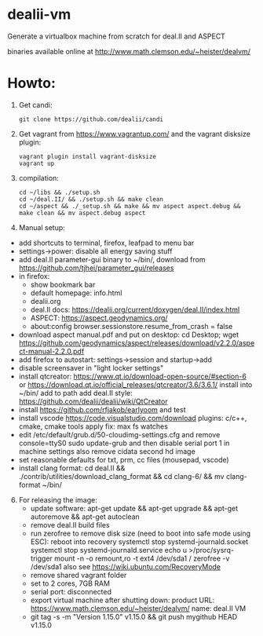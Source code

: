# dealii-vm

Generate a virtualbox machine from scratch for deal.II and ASPECT

binaries available online at http://www.math.clemson.edu/~heister/dealvm/

# Howto:

1. Get candi:
   ```
   git clone https://github.com/dealii/candi
   ```
2. Get vagrant from https://www.vagrantup.com/ and the vagrant disksize plugin:

    ```
    vagrant plugin install vagrant-disksize
    vagrant up
    ```
4. compilation:

    ```
    cd ~/libs && ./setup.sh
    cd ~/deal.II/ && ./setup.sh && make clean
    cd ~/aspect && ./_setup.sh && make && mv aspect aspect.debug && make clean && mv aspect.debug aspect
    ```
5. Manual setup:
  - add shortcuts to terminal, firefox, leafpad to menu bar
  - settings->power: disable all energy saving stuff
  - add deal.II parameter-gui binary to ~/bin/, download from https://github.com/tjhei/parameter_gui/releases
  - in firefox:
    - show bookmark bar
    - default homepage: info.html
    - dealii.org
    - deal.II docs: https://dealii.org/current/doxygen/deal.II/index.html
    - ASPECT: https://aspect.geodynamics.org/
    - about:config browser.sessionstore.resume_from_crash = false
  - download aspect manual.pdf and put on desktop:
    cd Desktop; wget https://github.com/geodynamics/aspect/releases/download/v2.2.0/aspect-manual-2.2.0.pdf
  - add firefox to autostart: settings->session and startup->add
  - disable screensaver in "light locker settings"
  - install qtcreator: 
       https://www.qt.io/download-open-source/#section-6
       or https://download.qt.io/official_releases/qtcreator/3.6/3.6.1/
       install into ~/bin/
       add to path
       add deal.II style: https://github.com/dealii/dealii/wiki/QtCreator
  - install https://github.com/rfjakob/earlyoom and test
  - install vscode https://code.visualstudio.com/download
    plugins: c/c++, cmake, cmake tools
    apply fix: max fs watches
  - edit /etc/default/grub.d/50-cloudimg-settings.cfg
    and remove console=ttyS0
    sudo update-grub
    and then disable serial port 1 in machine settings
    also remove cidata second hd image
  - set reasonable defaults for txt, prm, cc files  (mousepad, vscode)
  - install clang format:
    cd deal.II && ./contrib/utilities/download_clang_format && cd clang-6/ && mv clang-format ~/bin/


6. For releasing the image:
   - update software: apt-get update && apt-get upgrade && apt-get autoremove && apt-get autoclean
   - remove deal.II build files
   - run zerofree to remove disk size (need to boot into safe mode using ESC):
     reboot into recovery
     systemctl stop systemd-journald.socket
     systemctl stop systemd-journald.service
     echo u >/proc/sysrq-trigger
     mount -n -o remount,ro -t ext4 /dev/sda1 /
     zerofree -v /dev/sda1
     also see https://wiki.ubuntu.com/RecoveryMode
   - remove shared vagrant folder
   - set to 2 cores, 7GB RAM
   - serial port: disconnected
   - export virtual machine after shutting down:
     product URL: https://www.math.clemson.edu/~heister/dealvm/
     name: deal.II VM
   - git tag -s -m "Version 1.15.0" v1.15.0 && git push mygithub HEAD v1.15.0

